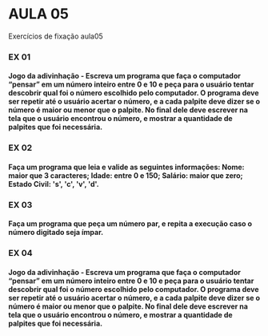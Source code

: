 # AULA 05
 Exercícios de fixação aula05

### EX 01
#### Jogo da adivinhação - Escreva um programa que faça o computador “pensar” em um número inteiro entre 0 e 10 e peça para o usuário tentar descobrir qual foi o número escolhido pelo computador. O programa deve ser repetir até o usuário acertar o número, e a cada palpite deve dizer se o  número é maior ou menor que o palpite. No final dele deve  escrever na tela que o usuário encontrou o número,  e mostrar a quantidade de palpites que foi necessária.

### EX 02
#### Faça um programa que leia e valide as seguintes informações: Nome: maior que 3 caracteres; Idade: entre 0 e 150; Salário: maior que zero; Estado Civil: 's', 'c', 'v', 'd'.

### EX 03
#### Faça um programa que peça um número par, e repita a execução caso o número digitado seja ímpar.

### EX 04
#### Jogo da adivinhação - Escreva um programa que faça o computador “pensar” em um número inteiro entre 0 e 10 e peça para o usuário tentar descobrir qual foi o número escolhido pelo computador. O programa deve ser repetir até o usuário acertar o número, e a cada palpite deve dizer se o  número é maior ou menor que o palpite. No final dele deve  escrever na tela que o usuário encontrou o número,  e mostrar a quantidade de palpites que foi necessária.